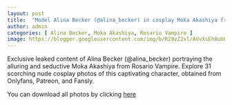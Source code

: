 ```yaml
---
layout: post
title:  "Model Alina Becker (@alina_becker) in cosplay Moka Akashiya from Rosario Vampire - 31 leaked photos from Onlyfans, Patreon, and Fansly"
author: admin
categories: [ Alina Becker, Moka Akashiya, Rosario Vampire ]
image: https://blogger.googleusercontent.com/img/b/R29vZ2xl/AVvXsEh8uULwBDaSfkRSFX4LkiBolZOadBN06rlC9y_G0295DZXZzdGZlE3cUuI_x9Z7Fzjfb7kLQr5T-4I3zLvrO0_jZLmza4xZFLylt6rBCy61dRXERxgGj43hBGqKH_4peedacyY1kE1sR5AXDzeJJrU9Ff5p_g2MfIZnXemKvh3lITm8aOCbqGa3sXC8VdI/s1600/01.JPG
---
```


Exclusive leaked content of Alina Becker (@alina_becker) portraying the alluring and seductive Moka Akashiya from Rosario Vampire. Explore 31 scorching nude cosplay photos of this captivating character, obtained from Onlyfans, Patreon, and Fansly.

<p>You can download all photos by clicking <a href="http://ouo.io/qs/OzRuKBTK?s=https://www.mediafire.com/file/pd6kqkty2w2to1p/Model+Alina+Becker+(@alina_becker)+in+cosplay+Moka+Akashiya+from+Rosario+Vampire+-+31+leaked+photos+from+Onlyfans,+Patreon,+and+Fansly.rar/file">here</a></p>

<div class="separator" style="clear: both;"><a href="https://blogger.googleusercontent.com/img/b/R29vZ2xl/AVvXsEh8uULwBDaSfkRSFX4LkiBolZOadBN06rlC9y_G0295DZXZzdGZlE3cUuI_x9Z7Fzjfb7kLQr5T-4I3zLvrO0_jZLmza4xZFLylt6rBCy61dRXERxgGj43hBGqKH_4peedacyY1kE1sR5AXDzeJJrU9Ff5p_g2MfIZnXemKvh3lITm8aOCbqGa3sXC8VdI/s1600/01.JPG" style="display: block; padding: 1em 0; text-align: center; "><img alt="" border="0" data-original-height="1920" data-original-width="1280" src="https://blogger.googleusercontent.com/img/b/R29vZ2xl/AVvXsEh8uULwBDaSfkRSFX4LkiBolZOadBN06rlC9y_G0295DZXZzdGZlE3cUuI_x9Z7Fzjfb7kLQr5T-4I3zLvrO0_jZLmza4xZFLylt6rBCy61dRXERxgGj43hBGqKH_4peedacyY1kE1sR5AXDzeJJrU9Ff5p_g2MfIZnXemKvh3lITm8aOCbqGa3sXC8VdI/s1600/01.JPG"/></a></div><div class="separator" style="clear: both;"><a href="https://blogger.googleusercontent.com/img/b/R29vZ2xl/AVvXsEg5mzYU95gbgyMZE-oAXKWYNMk3bBGVHNYson3DRB3vN3OZTi8nxdQc-mMt-leKaHyx4VmY_iQhTsFVBJHNVKgLX9JGbQDd3H17LF3sBJ0HSSspjrGQWRR1z8z2xwKgujN1_izwW0sziWwmcqJqdmQEVzk49XKEQ8k3zNXdPxuMYnDsVG8n9gs8k0RHJi8/s1600/02.JPG" style="display: block; padding: 1em 0; text-align: center; "><img alt="" border="0" data-original-height="1920" data-original-width="1280" src="https://blogger.googleusercontent.com/img/b/R29vZ2xl/AVvXsEg5mzYU95gbgyMZE-oAXKWYNMk3bBGVHNYson3DRB3vN3OZTi8nxdQc-mMt-leKaHyx4VmY_iQhTsFVBJHNVKgLX9JGbQDd3H17LF3sBJ0HSSspjrGQWRR1z8z2xwKgujN1_izwW0sziWwmcqJqdmQEVzk49XKEQ8k3zNXdPxuMYnDsVG8n9gs8k0RHJi8/s1600/02.JPG"/></a></div><div class="separator" style="clear: both;"><a href="https://blogger.googleusercontent.com/img/b/R29vZ2xl/AVvXsEg_51anbF9hzEQfXIYw4ehhruCSEWSGEw32LizFs1KScazmtzWmD7Xk3q9fBis9fxYbsTMo_1qXEFGb10spJkhQNr0jrl2gre-GqQMFHfpNDkmNI80kh4cVpz-B9WO0KorP2zdTM6zU0zT6-B1UcF-VoOyjEwdboNhUOuCPDN2EqAf6kbWx_K4numkjT8k/s1600/03.JPG" style="display: block; padding: 1em 0; text-align: center; "><img alt="" border="0" data-original-height="1920" data-original-width="1280" src="https://blogger.googleusercontent.com/img/b/R29vZ2xl/AVvXsEg_51anbF9hzEQfXIYw4ehhruCSEWSGEw32LizFs1KScazmtzWmD7Xk3q9fBis9fxYbsTMo_1qXEFGb10spJkhQNr0jrl2gre-GqQMFHfpNDkmNI80kh4cVpz-B9WO0KorP2zdTM6zU0zT6-B1UcF-VoOyjEwdboNhUOuCPDN2EqAf6kbWx_K4numkjT8k/s1600/03.JPG"/></a></div><div class="separator" style="clear: both;"><a href="https://blogger.googleusercontent.com/img/b/R29vZ2xl/AVvXsEj14UVLipJHNLLcGbwoNkA96-hYnsfspfyKHWej7ebwvyP5nQqdD7N6XsT_2R27OzaFGlmB5rUkEpbpr1BUgPK60Imo-GnHVZwcXvia7JTTZ9KfFu1xP-JdyjCOcXH4v98g9BOV9vcXGxNcjYw0I1N53rAFHULJBSwcLIRjX16SEwoOc0fq5q8Wug2gPBo/s1600/04.JPG" style="display: block; padding: 1em 0; text-align: center; "><img alt="" border="0" data-original-height="853" data-original-width="1280" src="https://blogger.googleusercontent.com/img/b/R29vZ2xl/AVvXsEj14UVLipJHNLLcGbwoNkA96-hYnsfspfyKHWej7ebwvyP5nQqdD7N6XsT_2R27OzaFGlmB5rUkEpbpr1BUgPK60Imo-GnHVZwcXvia7JTTZ9KfFu1xP-JdyjCOcXH4v98g9BOV9vcXGxNcjYw0I1N53rAFHULJBSwcLIRjX16SEwoOc0fq5q8Wug2gPBo/s1600/04.JPG"/></a></div><div class="separator" style="clear: both;"><a href="https://blogger.googleusercontent.com/img/b/R29vZ2xl/AVvXsEgYOZ1XtGpD0SvudrwVXg2gNOTbS8mowsDvYD-_0ksj69yNXQS1OGVPZfSYW9MjsrIVpSGKRjj2aGVlHSFMh-D3wkXK_ra-q_rzV5k0HzE5smVFf4mC4gbmzfHg75oM7T8CTHHdTkm0tIPHvtno2VtXhapfHy-h4NvERqOl-EAuRrxPuAW2PzzSSThoQco/s1600/05.JPG" style="display: block; padding: 1em 0; text-align: center; "><img alt="" border="0" data-original-height="1920" data-original-width="1280" src="https://blogger.googleusercontent.com/img/b/R29vZ2xl/AVvXsEgYOZ1XtGpD0SvudrwVXg2gNOTbS8mowsDvYD-_0ksj69yNXQS1OGVPZfSYW9MjsrIVpSGKRjj2aGVlHSFMh-D3wkXK_ra-q_rzV5k0HzE5smVFf4mC4gbmzfHg75oM7T8CTHHdTkm0tIPHvtno2VtXhapfHy-h4NvERqOl-EAuRrxPuAW2PzzSSThoQco/s1600/05.JPG"/></a></div><div class="separator" style="clear: both;"><a href="https://blogger.googleusercontent.com/img/b/R29vZ2xl/AVvXsEiTrfrkT6m3n5v0tRxclnkmNn-b9k_qVzWcLd6rYCpRD-UTErmRpeW5SeORJS7PrccYNOfVcMGycrYax7d1rUsgg-hq-7vun-u72YGWXUU24NMqsynjHKpsN5GYFWhOZGbf0rksGxbAFNiCIKZnq3UjWVH2PDtEX_l9Aztt6KvYHA_UMtjIIYfDz4o-Dxw/s1600/06.JPG" style="display: block; padding: 1em 0; text-align: center; "><img alt="" border="0" data-original-height="1920" data-original-width="1280" src="https://blogger.googleusercontent.com/img/b/R29vZ2xl/AVvXsEiTrfrkT6m3n5v0tRxclnkmNn-b9k_qVzWcLd6rYCpRD-UTErmRpeW5SeORJS7PrccYNOfVcMGycrYax7d1rUsgg-hq-7vun-u72YGWXUU24NMqsynjHKpsN5GYFWhOZGbf0rksGxbAFNiCIKZnq3UjWVH2PDtEX_l9Aztt6KvYHA_UMtjIIYfDz4o-Dxw/s1600/06.JPG"/></a></div><div class="separator" style="clear: both;"><a href="https://blogger.googleusercontent.com/img/b/R29vZ2xl/AVvXsEgNSMOQZJuDvykuJJL4Eid6tdwn-qDCvrS0rfC42afnPU1aIdKoMaqnuClX_Gt6srUto5SBVz9BlovqV6vicpeoTEfKrgwVoTIVHSN-BHy4-4iQumR4nL7cmURpchs4qqjoGnKfzB3yoY_eINZq_PF7yCuPS_Mdwr8d8hB97wwvbC0_w8fWjo9F2LqAkC4/s1600/07.JPG" style="display: block; padding: 1em 0; text-align: center; "><img alt="" border="0" data-original-height="1920" data-original-width="1280" src="https://blogger.googleusercontent.com/img/b/R29vZ2xl/AVvXsEgNSMOQZJuDvykuJJL4Eid6tdwn-qDCvrS0rfC42afnPU1aIdKoMaqnuClX_Gt6srUto5SBVz9BlovqV6vicpeoTEfKrgwVoTIVHSN-BHy4-4iQumR4nL7cmURpchs4qqjoGnKfzB3yoY_eINZq_PF7yCuPS_Mdwr8d8hB97wwvbC0_w8fWjo9F2LqAkC4/s1600/07.JPG"/></a></div><div class="separator" style="clear: both;"><a href="https://blogger.googleusercontent.com/img/b/R29vZ2xl/AVvXsEjMpu8o0lsPyvTmSBHHRj9nNc92vHHiQpXkhR0je2xcTC8xRooMaJInK1hiSJt2qQleA5AOmCgmKR0cvcdIoJ6y3lcER5u62ejvli01ic3u6fFjAqECM2DhlJOUJh6lyXKHsExK3VJ9dYuvxy-ivmiYOeLeh8hOnkS5xc-e_SDQbocybEMIwGCXriolHY8/s1600/08.JPG" style="display: block; padding: 1em 0; text-align: center; "><img alt="" border="0" data-original-height="1920" data-original-width="1280" src="https://blogger.googleusercontent.com/img/b/R29vZ2xl/AVvXsEjMpu8o0lsPyvTmSBHHRj9nNc92vHHiQpXkhR0je2xcTC8xRooMaJInK1hiSJt2qQleA5AOmCgmKR0cvcdIoJ6y3lcER5u62ejvli01ic3u6fFjAqECM2DhlJOUJh6lyXKHsExK3VJ9dYuvxy-ivmiYOeLeh8hOnkS5xc-e_SDQbocybEMIwGCXriolHY8/s1600/08.JPG"/></a></div><div class="separator" style="clear: both;"><a href="https://blogger.googleusercontent.com/img/b/R29vZ2xl/AVvXsEjTJQY4r4Tm88Zulx60aRtnbdlSDqRT6FrRxhGOKGbcVmy3VwxwTFRDh6zx04lvP0qVzYjKvvlvG2HAp3j-1RVJF4vHl0yeKc6klTGh5C7SQIvd5SmDI0-62arzbc_O8F1NJBIm7979xuezOcA2JkdQzzPzZIfstrRCHDdeG6yF6Fbmdz9gC1i2qC2zuEQ/s1600/09.JPG" style="display: block; padding: 1em 0; text-align: center; "><img alt="" border="0" data-original-height="1920" data-original-width="1280" src="https://blogger.googleusercontent.com/img/b/R29vZ2xl/AVvXsEjTJQY4r4Tm88Zulx60aRtnbdlSDqRT6FrRxhGOKGbcVmy3VwxwTFRDh6zx04lvP0qVzYjKvvlvG2HAp3j-1RVJF4vHl0yeKc6klTGh5C7SQIvd5SmDI0-62arzbc_O8F1NJBIm7979xuezOcA2JkdQzzPzZIfstrRCHDdeG6yF6Fbmdz9gC1i2qC2zuEQ/s1600/09.JPG"/></a></div><div class="separator" style="clear: both;"><a href="https://blogger.googleusercontent.com/img/b/R29vZ2xl/AVvXsEjo7hfoYm8nOavRIE1ea7p1PtXufwn7U6F9i4FirGb4_aQJTUD9T6HhoY4v7Nr82kZxc7fWzUT9rTJKTz2iJj6y_pdsLkMSQy66UxvY5iGiUuiMyCLkwZE_mXSsRRRja_eBUiJbBt7rMcYMi7fFtQn81STyTus6GXj6HOFJ5SpZngUofFJYfpHK6Qg4gco/s1600/10.JPG" style="display: block; padding: 1em 0; text-align: center; "><img alt="" border="0" data-original-height="1920" data-original-width="1280" src="https://blogger.googleusercontent.com/img/b/R29vZ2xl/AVvXsEjo7hfoYm8nOavRIE1ea7p1PtXufwn7U6F9i4FirGb4_aQJTUD9T6HhoY4v7Nr82kZxc7fWzUT9rTJKTz2iJj6y_pdsLkMSQy66UxvY5iGiUuiMyCLkwZE_mXSsRRRja_eBUiJbBt7rMcYMi7fFtQn81STyTus6GXj6HOFJ5SpZngUofFJYfpHK6Qg4gco/s1600/10.JPG"/></a></div><div class="separator" style="clear: both;"><a href="https://blogger.googleusercontent.com/img/b/R29vZ2xl/AVvXsEjqoqJpnGRWmzAwmspNhWHjnt3TN9GD9jEECEQ1M_FzbJ5T6nQTtkuk_TMoRXtVkrKedFUYrni57H4Ckqd_h2mN1qWNzF-sMuFcdJhqF7X_8tm0HqVqNoKjfyJzqGng0WLm63FR_5WZRhBNEDIM2yuhSCsHAWLKiEhB9-fPAhKRQr3uc1SIC9QncqpVcrg/s1600/11.JPG" style="display: block; padding: 1em 0; text-align: center; "><img alt="" border="0" data-original-height="1920" data-original-width="1280" src="https://blogger.googleusercontent.com/img/b/R29vZ2xl/AVvXsEjqoqJpnGRWmzAwmspNhWHjnt3TN9GD9jEECEQ1M_FzbJ5T6nQTtkuk_TMoRXtVkrKedFUYrni57H4Ckqd_h2mN1qWNzF-sMuFcdJhqF7X_8tm0HqVqNoKjfyJzqGng0WLm63FR_5WZRhBNEDIM2yuhSCsHAWLKiEhB9-fPAhKRQr3uc1SIC9QncqpVcrg/s1600/11.JPG"/></a></div><div class="separator" style="clear: both;"><a href="https://blogger.googleusercontent.com/img/b/R29vZ2xl/AVvXsEi3xvj9Lu_izfpF_kjRW7OA_4elpZskNNKF2sqx9kwBaqJIuFS7oo4wYgJit0GHpsnuc1Y6MNxGJHcBF6-BeFxP-QFnjMwyEyVFniLqvteTUctYiPgbszGBUyxi3IXL5qtTLudp3kegjBv_o2hJDZFoGDiXaQ22SHdgJ9J6ziFdv6dnfDQVq-ED5c1RDM8/s1600/12.JPG" style="display: block; padding: 1em 0; text-align: center; "><img alt="" border="0" data-original-height="1920" data-original-width="1280" src="https://blogger.googleusercontent.com/img/b/R29vZ2xl/AVvXsEi3xvj9Lu_izfpF_kjRW7OA_4elpZskNNKF2sqx9kwBaqJIuFS7oo4wYgJit0GHpsnuc1Y6MNxGJHcBF6-BeFxP-QFnjMwyEyVFniLqvteTUctYiPgbszGBUyxi3IXL5qtTLudp3kegjBv_o2hJDZFoGDiXaQ22SHdgJ9J6ziFdv6dnfDQVq-ED5c1RDM8/s1600/12.JPG"/></a></div><div class="separator" style="clear: both;"><a href="https://blogger.googleusercontent.com/img/b/R29vZ2xl/AVvXsEhmFXcTNGEaMdU2Vn4bXzi3I0NxMn0erRn5HEncl44_lKypzGoXvRbiKpQOnMBjKpJn8hGpx3HxdVRLw4ifl10JbTjaIDzgRcf_G15XtcSTxmV0FtUytpOduUG2x2RE1aOXJSAsCz8oet5-t1sIWB02mzxxJNloZ1YKnGzhOiQjjbLAbS_YMAtFFfqOi2M/s1600/13.JPG" style="display: block; padding: 1em 0; text-align: center; "><img alt="" border="0" data-original-height="1920" data-original-width="1280" src="https://blogger.googleusercontent.com/img/b/R29vZ2xl/AVvXsEhmFXcTNGEaMdU2Vn4bXzi3I0NxMn0erRn5HEncl44_lKypzGoXvRbiKpQOnMBjKpJn8hGpx3HxdVRLw4ifl10JbTjaIDzgRcf_G15XtcSTxmV0FtUytpOduUG2x2RE1aOXJSAsCz8oet5-t1sIWB02mzxxJNloZ1YKnGzhOiQjjbLAbS_YMAtFFfqOi2M/s1600/13.JPG"/></a></div><div class="separator" style="clear: both;"><a href="https://blogger.googleusercontent.com/img/b/R29vZ2xl/AVvXsEgWRBkGNDkf8DmnqWdBD77FCJyi25Cu5jA2LwQaVYwXbUsgbprnY1SzqOTAV2NNT9TgVxGt5S99HdLCu_G7AcevLDN0mWUs3BRZfyIdeQFtZIqg53uXthmHgDm92XpAl90Q2h_zf7cnWLBAAWnM_gxSTv3YAAZ26yOoIO52iZaYAjuzoPwJErwmrScEH6s/s1600/14.JPG" style="display: block; padding: 1em 0; text-align: center; "><img alt="" border="0" data-original-height="1920" data-original-width="1280" src="https://blogger.googleusercontent.com/img/b/R29vZ2xl/AVvXsEgWRBkGNDkf8DmnqWdBD77FCJyi25Cu5jA2LwQaVYwXbUsgbprnY1SzqOTAV2NNT9TgVxGt5S99HdLCu_G7AcevLDN0mWUs3BRZfyIdeQFtZIqg53uXthmHgDm92XpAl90Q2h_zf7cnWLBAAWnM_gxSTv3YAAZ26yOoIO52iZaYAjuzoPwJErwmrScEH6s/s1600/14.JPG"/></a></div><div class="separator" style="clear: both;"><a href="https://blogger.googleusercontent.com/img/b/R29vZ2xl/AVvXsEiRGTRgKcpHTULxllJSFD7l0qIRkLv4cKCzKIUFpzZbKHcaMm3BFE9Oi8PKIW6oLKjeJlrKON4Ip6ZFjdAogF-DYksUPlC5AVgLhuBPoduFWu1EBqV_3kWtjQgFaMT-5bQBZJBB_95y6chEJO-uWG1X_KmrF8oXpXTHvZA1EDdik24r8w0tET4H0ykfAt0/s1600/15.JPG" style="display: block; padding: 1em 0; text-align: center; "><img alt="" border="0" data-original-height="1920" data-original-width="1280" src="https://blogger.googleusercontent.com/img/b/R29vZ2xl/AVvXsEiRGTRgKcpHTULxllJSFD7l0qIRkLv4cKCzKIUFpzZbKHcaMm3BFE9Oi8PKIW6oLKjeJlrKON4Ip6ZFjdAogF-DYksUPlC5AVgLhuBPoduFWu1EBqV_3kWtjQgFaMT-5bQBZJBB_95y6chEJO-uWG1X_KmrF8oXpXTHvZA1EDdik24r8w0tET4H0ykfAt0/s1600/15.JPG"/></a></div><div class="separator" style="clear: both;"><a href="https://blogger.googleusercontent.com/img/b/R29vZ2xl/AVvXsEjxuSfTa_VSFYe1f-rlq2nSbf3BUqerHXwOWuACa-hlEI_Lp-FvvG_2vkR9xi1qPNI6NuX8v316J2_YjXBnLWj2YNkrC6SAz9FV4cMQXiT4cOHHWT6ueZP4xO5id93i47c7qYxgFcMJYVN_94UcUcbZ_71IzrY2b3MJ96A1P5RUMQuDQIcvQD2ST-m0Sv4/s1600/16.JPG" style="display: block; padding: 1em 0; text-align: center; "><img alt="" border="0" data-original-height="1920" data-original-width="1280" src="https://blogger.googleusercontent.com/img/b/R29vZ2xl/AVvXsEjxuSfTa_VSFYe1f-rlq2nSbf3BUqerHXwOWuACa-hlEI_Lp-FvvG_2vkR9xi1qPNI6NuX8v316J2_YjXBnLWj2YNkrC6SAz9FV4cMQXiT4cOHHWT6ueZP4xO5id93i47c7qYxgFcMJYVN_94UcUcbZ_71IzrY2b3MJ96A1P5RUMQuDQIcvQD2ST-m0Sv4/s1600/16.JPG"/></a></div><div class="separator" style="clear: both;"><a href="https://blogger.googleusercontent.com/img/b/R29vZ2xl/AVvXsEjsXnETfa3O0oTrCZ0qKIsfxbP_dc9tk20OEUP_mOIAYobS5ec4ZCF1XpYbzmLqh2FNQA6GsxuBifqU9RVLSK18DAOR4mLXqerby5SysMsckWLPhF__9ko_XjNZLfFNxv1oIdFlaSOoPs4qWAupSsEcZjbvU5JyKu1mnf_J0rJcxuEzjYBJArtvJc6zOsQ/s1600/17.JPG" style="display: block; padding: 1em 0; text-align: center; "><img alt="" border="0" data-original-height="1920" data-original-width="1280" src="https://blogger.googleusercontent.com/img/b/R29vZ2xl/AVvXsEjsXnETfa3O0oTrCZ0qKIsfxbP_dc9tk20OEUP_mOIAYobS5ec4ZCF1XpYbzmLqh2FNQA6GsxuBifqU9RVLSK18DAOR4mLXqerby5SysMsckWLPhF__9ko_XjNZLfFNxv1oIdFlaSOoPs4qWAupSsEcZjbvU5JyKu1mnf_J0rJcxuEzjYBJArtvJc6zOsQ/s1600/17.JPG"/></a></div><div class="separator" style="clear: both;"><a href="https://blogger.googleusercontent.com/img/b/R29vZ2xl/AVvXsEgDGD1NnfDyfrNcCle3k8B3At3JVFVEHAwi7-WM16SPMhXlYkJ94c2Hjqp9ANimldftLFcrWSqh3XkdAiWwaeTk1eGZsrqbwgoFU0gvfeSy2ygfz0t8y39ZlaskgtPGihlJoFmVaB2Gq_4o1IvJF-JfLrJxSie3UmCpEyKftpfSjSNZEMNZ9rMHXd_m7qo/s1600/18.JPG" style="display: block; padding: 1em 0; text-align: center; "><img alt="" border="0" data-original-height="1920" data-original-width="1280" src="https://blogger.googleusercontent.com/img/b/R29vZ2xl/AVvXsEgDGD1NnfDyfrNcCle3k8B3At3JVFVEHAwi7-WM16SPMhXlYkJ94c2Hjqp9ANimldftLFcrWSqh3XkdAiWwaeTk1eGZsrqbwgoFU0gvfeSy2ygfz0t8y39ZlaskgtPGihlJoFmVaB2Gq_4o1IvJF-JfLrJxSie3UmCpEyKftpfSjSNZEMNZ9rMHXd_m7qo/s1600/18.JPG"/></a></div><div class="separator" style="clear: both;"><a href="https://blogger.googleusercontent.com/img/b/R29vZ2xl/AVvXsEhK9OTdnDr02OdXCnDMtrNPPrD9hdyleJd17mxdW0U3RQNrllFCWm6c3IGamOgMGu4bFZbYo5zNU_YYZU0Z7C6LHe9p5UTJfgW8llAYVSV-Ha-M9WMek32b8lSfL-hvcC2OeBzqzc6EdY6iscLawOj9xhrgPlH7LxE3rsPXjjf4N3FaFKGgBH61HyRyui8/s1600/19.JPG" style="display: block; padding: 1em 0; text-align: center; "><img alt="" border="0" data-original-height="1920" data-original-width="1280" src="https://blogger.googleusercontent.com/img/b/R29vZ2xl/AVvXsEhK9OTdnDr02OdXCnDMtrNPPrD9hdyleJd17mxdW0U3RQNrllFCWm6c3IGamOgMGu4bFZbYo5zNU_YYZU0Z7C6LHe9p5UTJfgW8llAYVSV-Ha-M9WMek32b8lSfL-hvcC2OeBzqzc6EdY6iscLawOj9xhrgPlH7LxE3rsPXjjf4N3FaFKGgBH61HyRyui8/s1600/19.JPG"/></a></div><div class="separator" style="clear: both;"><a href="https://blogger.googleusercontent.com/img/b/R29vZ2xl/AVvXsEiPODNWCI6UMGvCRTVFxLHXkdWyT5KLw7UX37c1r8QJ2-NWyYv9jgmelZI3hMg5PlthHzv5sg486vGmpdY0ObUVUKfPdO53reepqQ-qTHJ5LAnOZ2JiERSQNjWYyiQgRuqzvZUggP24OVIPXVNqWCswZSvjig6qvAMqhRS63mkfeASGNfDlFKbm2P7v9nE/s1600/20.JPG" style="display: block; padding: 1em 0; text-align: center; "><img alt="" border="0" data-original-height="1920" data-original-width="1280" src="https://blogger.googleusercontent.com/img/b/R29vZ2xl/AVvXsEiPODNWCI6UMGvCRTVFxLHXkdWyT5KLw7UX37c1r8QJ2-NWyYv9jgmelZI3hMg5PlthHzv5sg486vGmpdY0ObUVUKfPdO53reepqQ-qTHJ5LAnOZ2JiERSQNjWYyiQgRuqzvZUggP24OVIPXVNqWCswZSvjig6qvAMqhRS63mkfeASGNfDlFKbm2P7v9nE/s1600/20.JPG"/></a></div><div class="separator" style="clear: both;"><a href="https://blogger.googleusercontent.com/img/b/R29vZ2xl/AVvXsEi5X1EhyphenhyphenTkJ5tx4bLt8GP8J9R3bOj02gNJNM6jHiP9j4uDpku_Do-pdYft-Ksyypf8YYxDFb_LQHmTpLWzGbIfcD_pHTmvE3dHxCjqchmS6GeoFpq_sPIR3BRx5XI5__Wcax_RkPOJL5rtTiIK5aqDI619DHmZxgtgT6Q-ojiPUwGA42CbYvJ419LVLP6M/s1600/21.JPG" style="display: block; padding: 1em 0; text-align: center; "><img alt="" border="0" data-original-height="1708" data-original-width="1280" src="https://blogger.googleusercontent.com/img/b/R29vZ2xl/AVvXsEi5X1EhyphenhyphenTkJ5tx4bLt8GP8J9R3bOj02gNJNM6jHiP9j4uDpku_Do-pdYft-Ksyypf8YYxDFb_LQHmTpLWzGbIfcD_pHTmvE3dHxCjqchmS6GeoFpq_sPIR3BRx5XI5__Wcax_RkPOJL5rtTiIK5aqDI619DHmZxgtgT6Q-ojiPUwGA42CbYvJ419LVLP6M/s1600/21.JPG"/></a></div><div class="separator" style="clear: both;"><a href="https://blogger.googleusercontent.com/img/b/R29vZ2xl/AVvXsEj8Ym3u9ifHr3ZhNtfA2-EsTlULSuQVE8K56SZ6f3xYPRej6lOKSFMDco1OkAlHyd7mXHHMVLpLH8U98MybecTVwi1SWWBr8CVtqbHcM-xYh3PGoccx6r-xijdKdsfffsLIOI_86NB4t3bXdBKfm1UbtD439Tg020Rt9srCo0b4W74RRcxcG9ujGSUtKpg/s1600/22.JPG" style="display: block; padding: 1em 0; text-align: center; "><img alt="" border="0" data-original-height="1708" data-original-width="1280" src="https://blogger.googleusercontent.com/img/b/R29vZ2xl/AVvXsEj8Ym3u9ifHr3ZhNtfA2-EsTlULSuQVE8K56SZ6f3xYPRej6lOKSFMDco1OkAlHyd7mXHHMVLpLH8U98MybecTVwi1SWWBr8CVtqbHcM-xYh3PGoccx6r-xijdKdsfffsLIOI_86NB4t3bXdBKfm1UbtD439Tg020Rt9srCo0b4W74RRcxcG9ujGSUtKpg/s1600/22.JPG"/></a></div><div class="separator" style="clear: both;"><a href="https://blogger.googleusercontent.com/img/b/R29vZ2xl/AVvXsEjhUA5ZAjMTMRHuHgQddhfDv_0ZexUi6iPvOdxU6rW3QnuUpLOI_qGnW6CkujK4mLAsZh0NhgHrHq7o92qcoHKV_NYYnducpEHe0nzMMq2BVRW9pA8kcyLvIqGz7z6OB_ViHftv8UqjWh90Ta6dDnV1m75NDZoDT1eLU6TgUyHExrBY6iXDEKywI1aOKbI/s1600/23.JPG" style="display: block; padding: 1em 0; text-align: center; "><img alt="" border="0" data-original-height="1708" data-original-width="1280" src="https://blogger.googleusercontent.com/img/b/R29vZ2xl/AVvXsEjhUA5ZAjMTMRHuHgQddhfDv_0ZexUi6iPvOdxU6rW3QnuUpLOI_qGnW6CkujK4mLAsZh0NhgHrHq7o92qcoHKV_NYYnducpEHe0nzMMq2BVRW9pA8kcyLvIqGz7z6OB_ViHftv8UqjWh90Ta6dDnV1m75NDZoDT1eLU6TgUyHExrBY6iXDEKywI1aOKbI/s1600/23.JPG"/></a></div><div class="separator" style="clear: both;"><a href="https://blogger.googleusercontent.com/img/b/R29vZ2xl/AVvXsEiCobbMBEC84tuURSDNs3sCIgIX0S73AM-bb7JgXjPCAzAXoRWQzXYA_tvxzJ8zDezQvyl72l_3R_YTClZQ0fz0zH2Kor7PY9xQNXvluYNdoXsg3CeSsEUKohq4QnhbZ58ciymHQLeLEazR0qiVfuJU3RYdBTO4vSEILLIsvND18X1zjgd1_qlX5Tx7aWI/s1600/24.JPG" style="display: block; padding: 1em 0; text-align: center; "><img alt="" border="0" data-original-height="1708" data-original-width="1280" src="https://blogger.googleusercontent.com/img/b/R29vZ2xl/AVvXsEiCobbMBEC84tuURSDNs3sCIgIX0S73AM-bb7JgXjPCAzAXoRWQzXYA_tvxzJ8zDezQvyl72l_3R_YTClZQ0fz0zH2Kor7PY9xQNXvluYNdoXsg3CeSsEUKohq4QnhbZ58ciymHQLeLEazR0qiVfuJU3RYdBTO4vSEILLIsvND18X1zjgd1_qlX5Tx7aWI/s1600/24.JPG"/></a></div><div class="separator" style="clear: both;"><a href="https://blogger.googleusercontent.com/img/b/R29vZ2xl/AVvXsEjc3aD2gji8Hvv1iydtPxb66UJ7Q-qn8LjIq_t3L2TFfHrdkQaavRfOG24yleG0ZDqiJ-u3L-nrsyBka2yKj_jQXWPEt-C6zsVCTnqRjlwoGHhsmhAwLxlgCHuYAV95B14d0WFlo5p1VIkd7yngeHRBpXZKuqoexOrchHPgQYN7UKr-9yoAZilU6bGtKcE/s1600/25.JPG" style="display: block; padding: 1em 0; text-align: center; "><img alt="" border="0" data-original-height="1708" data-original-width="1280" src="https://blogger.googleusercontent.com/img/b/R29vZ2xl/AVvXsEjc3aD2gji8Hvv1iydtPxb66UJ7Q-qn8LjIq_t3L2TFfHrdkQaavRfOG24yleG0ZDqiJ-u3L-nrsyBka2yKj_jQXWPEt-C6zsVCTnqRjlwoGHhsmhAwLxlgCHuYAV95B14d0WFlo5p1VIkd7yngeHRBpXZKuqoexOrchHPgQYN7UKr-9yoAZilU6bGtKcE/s1600/25.JPG"/></a></div><div class="separator" style="clear: both;"><a href="https://blogger.googleusercontent.com/img/b/R29vZ2xl/AVvXsEgXOaiV3gU3GH4BOpB2qZiTJNg4OfGN-VK95fOt-CpGAmJ4bq6sh8HyhUSmka4WqvTG5OnzrFXp_vKuzljUgK8KFce-kyZYU9GrN0rsS_9I8i2bDJv_1cAv2gUBhJ-oRagxx_TqpZLmpT23ruTtFhcPYcnt34hfX7iGIqsqqoY6CHEsSN1k_Pk1SMISHLw/s1600/26.JPG" style="display: block; padding: 1em 0; text-align: center; "><img alt="" border="0" data-original-height="1708" data-original-width="1280" src="https://blogger.googleusercontent.com/img/b/R29vZ2xl/AVvXsEgXOaiV3gU3GH4BOpB2qZiTJNg4OfGN-VK95fOt-CpGAmJ4bq6sh8HyhUSmka4WqvTG5OnzrFXp_vKuzljUgK8KFce-kyZYU9GrN0rsS_9I8i2bDJv_1cAv2gUBhJ-oRagxx_TqpZLmpT23ruTtFhcPYcnt34hfX7iGIqsqqoY6CHEsSN1k_Pk1SMISHLw/s1600/26.JPG"/></a></div><div class="separator" style="clear: both;"><a href="https://blogger.googleusercontent.com/img/b/R29vZ2xl/AVvXsEibvhWa5D-CtmDoTaXUt8HBIEo4766G6J-28OjQJCIWQW6NuWn3sRb6-x1AtfduxVoE0PaABJ0_6z26VM7mlmu-DOPW3LWW12c9nKmB6RUAc-2rcxupb4GoGy4PwllJ7sDnLgWrUF9F2y19C517VoEudHLK76MBv2JmovKNMeC4u4pJbzCyG_JO_Ejl7TA/s1600/27.JPG" style="display: block; padding: 1em 0; text-align: center; "><img alt="" border="0" data-original-height="1708" data-original-width="1280" src="https://blogger.googleusercontent.com/img/b/R29vZ2xl/AVvXsEibvhWa5D-CtmDoTaXUt8HBIEo4766G6J-28OjQJCIWQW6NuWn3sRb6-x1AtfduxVoE0PaABJ0_6z26VM7mlmu-DOPW3LWW12c9nKmB6RUAc-2rcxupb4GoGy4PwllJ7sDnLgWrUF9F2y19C517VoEudHLK76MBv2JmovKNMeC4u4pJbzCyG_JO_Ejl7TA/s1600/27.JPG"/></a></div><div class="separator" style="clear: both;"><a href="https://blogger.googleusercontent.com/img/b/R29vZ2xl/AVvXsEi8d0GAEWJo3p_Zd5377brr0gCX-5GqL9BchOlvsYrrR59v8knq-v0IRZ0ex_kB5w2cOGkW2bUM4E2OVCorYD8LGj6F5PWA4NSMReeHAFSUQACIzWaBPrJOmFxOwEO5btzUvEQlslLag496Yv_eVSe9-Uq0GyexSevO8SaxwqvHMnNghWSe2FC2v3RCJV4/s1600/28.JPG" style="display: block; padding: 1em 0; text-align: center; "><img alt="" border="0" data-original-height="1708" data-original-width="1280" src="https://blogger.googleusercontent.com/img/b/R29vZ2xl/AVvXsEi8d0GAEWJo3p_Zd5377brr0gCX-5GqL9BchOlvsYrrR59v8knq-v0IRZ0ex_kB5w2cOGkW2bUM4E2OVCorYD8LGj6F5PWA4NSMReeHAFSUQACIzWaBPrJOmFxOwEO5btzUvEQlslLag496Yv_eVSe9-Uq0GyexSevO8SaxwqvHMnNghWSe2FC2v3RCJV4/s1600/28.JPG"/></a></div><div class="separator" style="clear: both;"><a href="https://blogger.googleusercontent.com/img/b/R29vZ2xl/AVvXsEjaQpnZPA8ZxQ-72PJBP6uZT_AasLpD6_M5WtjliESCS5Je5QgmwoRZApyfQqnl9Aj4u8QZusEOIIk0i9tNnjXEYCEG_b-hMGJZDoiggZ9RLw8IoUc6GXFkKlOoB0mkKMDC3sWvQoVzsuxZ0UNqTkqfUYECCWlIVfebmK1AZ8QWm63p3XrHStMjmxMOC6M/s1600/29.JPG" style="display: block; padding: 1em 0; text-align: center; "><img alt="" border="0" data-original-height="1708" data-original-width="1280" src="https://blogger.googleusercontent.com/img/b/R29vZ2xl/AVvXsEjaQpnZPA8ZxQ-72PJBP6uZT_AasLpD6_M5WtjliESCS5Je5QgmwoRZApyfQqnl9Aj4u8QZusEOIIk0i9tNnjXEYCEG_b-hMGJZDoiggZ9RLw8IoUc6GXFkKlOoB0mkKMDC3sWvQoVzsuxZ0UNqTkqfUYECCWlIVfebmK1AZ8QWm63p3XrHStMjmxMOC6M/s1600/29.JPG"/></a></div><div class="separator" style="clear: both;"><a href="https://blogger.googleusercontent.com/img/b/R29vZ2xl/AVvXsEhJzw72pM02o5exu9T2IrVS7zbOCzIYueWMBJESR9K3DGw8oos3zP0CCsI86xcQMO3rFwa1tDRe4-onruWEVTA14gzJHOvjsvypTr9Zz2f9W-RcFE_Qd0u6szAyCxW1u_3ReSx1Zxlylj36noF2iMjpZzgGh4oL2Qi4oubU52eMtPm0K-2io6M13AdkIKU/s1600/30.JPG" style="display: block; padding: 1em 0; text-align: center; "><img alt="" border="0" data-original-height="1708" data-original-width="1280" src="https://blogger.googleusercontent.com/img/b/R29vZ2xl/AVvXsEhJzw72pM02o5exu9T2IrVS7zbOCzIYueWMBJESR9K3DGw8oos3zP0CCsI86xcQMO3rFwa1tDRe4-onruWEVTA14gzJHOvjsvypTr9Zz2f9W-RcFE_Qd0u6szAyCxW1u_3ReSx1Zxlylj36noF2iMjpZzgGh4oL2Qi4oubU52eMtPm0K-2io6M13AdkIKU/s1600/30.JPG"/></a></div><div class="separator" style="clear: both;"><a href="https://blogger.googleusercontent.com/img/b/R29vZ2xl/AVvXsEgvefMZJLpFkfuFevdY2n-kVQoHEsNojm-r5A69c1TnbMgRBxb18lvbOuoG7OOYv6xlkKkHMFpbePPT0kcojoY-geZweK78XYPKwkj1q1LOGOsVF9_jan73XI1Ejbr1odB9laGa46PTZGp4uUmK_Tn-VshOiacyeVa0R2D359C-HuWc6h7icxbDkxMEdJE/s1600/31.JPG" style="display: block; padding: 1em 0; text-align: center; "><img alt="" border="0" data-original-height="1708" data-original-width="1280" src="https://blogger.googleusercontent.com/img/b/R29vZ2xl/AVvXsEgvefMZJLpFkfuFevdY2n-kVQoHEsNojm-r5A69c1TnbMgRBxb18lvbOuoG7OOYv6xlkKkHMFpbePPT0kcojoY-geZweK78XYPKwkj1q1LOGOsVF9_jan73XI1Ejbr1odB9laGa46PTZGp4uUmK_Tn-VshOiacyeVa0R2D359C-HuWc6h7icxbDkxMEdJE/s1600/31.JPG"/></a></div>